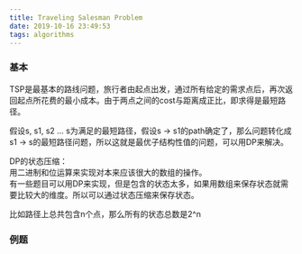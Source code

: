 ```yaml
---
title: Traveling Salesman Problem
date: 2019-10-16 23:49:53
tags: algorithms
---
```


### 基本

TSP是最基本的路线问题，旅行者由起点出发，通过所有给定的需求点后，再次返回起点所花费的最小成本。由于两点之间的cost与距离成正比，即求得是最短路径。

假设s, s1, s2 ... s为满足的最短路径，假设s -> s1的path确定了，那么问题转化成s1 -> s的最短路径问题，所以这就是最优子结构性值的问题，可以用DP来解决。

DP的状态压缩：  
用二进制和位运算来实现对本来应该很大的数组的操作。  
有一些题目可以用DP来实现，但是包含的状态太多，如果用数组来保存状态就需要比较大的维度。所以可以通过状态压缩来保存状态。

比如路径上总共包含n个点，那么所有的状态总数是2^n

### 例题

